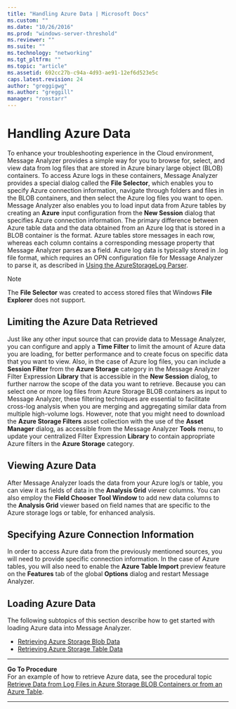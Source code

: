```yaml
---
title: "Handling Azure Data | Microsoft Docs"
ms.custom: ""
ms.date: "10/26/2016"
ms.prod: "windows-server-threshold"
ms.reviewer: ""
ms.suite: ""
ms.technology: "networking"
ms.tgt_pltfrm: ""
ms.topic: "article"
ms.assetid: 692cc27b-c94a-4d93-ae91-12ef6d523e5c
caps.latest.revision: 24
author: "greggigwg"
ms.author: "greggill"
manager: "ronstarr"
---
```


# Handling Azure Data

To enhance your troubleshooting experience in the Cloud environment, Message Analyzer provides a simple way for you to browse for, select, and view data from log files that are stored in Azure binary large object (BLOB) containers. To access Azure logs in these containers, Message Analyzer provides a special dialog called the **File Selector**, which enables you to specify Azure connection information, navigate through folders and files in the BLOB containers, and then select the Azure log files you want to open. Message Analyzer also enables you to load input data from Azure tables by creating an **Azure** input configuration from the **New Session** dialog that specifies Azure connection information. The primary difference between Azure table data and the data obtained from an Azure log that is stored in a BLOB container is the format. Azure tables store messages in each row, whereas each column contains a corresponding message property that Message Analyzer parses as a field. Azure log data is typically stored in .log file format, which requires an OPN configuration file for Message Analyzer to parse it, as described in [Using the AzureStorageLog Parser](retrieving-azure-storage-blob-data.md#BKMK_UsingAzureStorageLogParser).  
  
> [!NOTE]
>  The **File Selector** was created to access stored files that Windows **File Explorer** does not support.  
  
## Limiting the Azure Data Retrieved  

 Just like any other input source that can provide data to Message Analyzer, you can configure and apply a **Time Filter** to limit the amount of Azure data you are loading, for better performance and to create focus on specific data that you want to view. Also, in the case of Azure log files, you can include a **Session Filter** from the **Azure Storage** category in the Message Analyzer Filter Expression **Library** that is accessible in the **New Session** dialog, to further narrow the scope of the data you want to retrieve. Because you can select one or more log files from Azure Storage BLOB containers as input to Message Analyzer, these filtering techniques are essential to facilitate cross-log analysis when you are merging and aggregating similar data from multiple high-volume logs. However, note that you might need to download the **Azure Storage Filters** asset collection with the use of the **Asset Manager** dialog, as accessible from the Message Analyzer **Tools** menu, to update your centralized Filter Expression **Library** to contain appropriate Azure filters in the **Azure Storage** category.  
  
## Viewing Azure Data  

 After Message Analyzer loads the data from your Azure log/s or table, you can view it as fields of data in the **Analysis Grid** viewer columns. You can also employ the **Field Chooser** **Tool Window** to add new data columns to the **Analysis Grid** viewer based on field names that are specific to the Azure storage logs or table, for enhanced analysis.  
  
## Specifying Azure Connection Information  

 In order to access Azure data from the previously mentioned sources, you will need to provide specific connection information. In the case of Azure tables, you will also need to enable the **Azure Table Import** preview feature on the **Features** tab of the global **Options** dialog and restart Message Analyzer.  
  
## Loading Azure Data  

 The following subtopics of this section describe how to get started with loading Azure data into Message Analyzer.  

- [Retrieving Azure Storage Blob Data](retrieving-azure-storage-blob-data.md)  
- [Retrieving Azure Storage Table Data](retrieving-azure-storage-table-data.md)  
  
---  
  
 **Go To Procedure**   
For an example of how to retrieve Azure data, see the procedural topic [Retrieve Data from Log Files in Azure Storage BLOB Containers or from an Azure Table](procedures-using-the-data-retrieval-features.md#BKMK_RetrieveAzureData).   

---